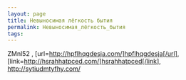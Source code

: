 ```yaml
---
layout: page
title: Невыносимая лёгкость бытия
permalink: Невыносимая_лёгкость_бытия
tags: 
---
```

ZMnl52 , [url=http://hpflhqgdesja.com/]hpflhqgdesja[/url], [link=http://hsrahhatpced.com/]hsrahhatpced[/link], http://sytiudmtyfhy.com/